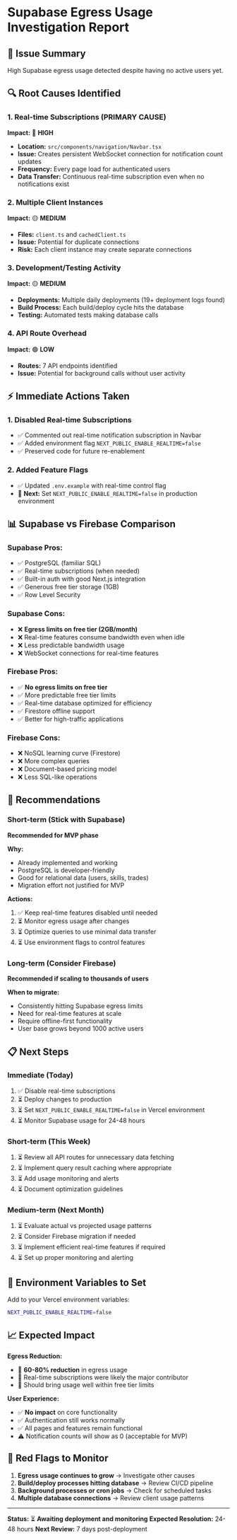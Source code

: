 # Supabase Egress Usage Investigation Report

## 🚨 **Issue Summary**
High Supabase egress usage detected despite having no active users yet.

## 🔍 **Root Causes Identified**

### 1. **Real-time Subscriptions (PRIMARY CAUSE)**
**Impact:** 🔴 **HIGH**
- **Location:** `src/components/navigation/Navbar.tsx`
- **Issue:** Creates persistent WebSocket connection for notification count updates
- **Frequency:** Every page load for authenticated users
- **Data Transfer:** Continuous real-time subscription even when no notifications exist

### 2. **Multiple Client Instances**
**Impact:** 🟡 **MEDIUM**
- **Files:** `client.ts` and `cachedClient.ts`
- **Issue:** Potential for duplicate connections
- **Risk:** Each client instance may create separate connections

### 3. **Development/Testing Activity**
**Impact:** 🟡 **MEDIUM**
- **Deployments:** Multiple daily deployments (19+ deployment logs found)
- **Build Process:** Each build/deploy cycle hits the database
- **Testing:** Automated tests making database calls

### 4. **API Route Overhead**
**Impact:** 🟢 **LOW**
- **Routes:** 7 API endpoints identified
- **Issue:** Potential for background calls without user activity

## ⚡ **Immediate Actions Taken**

### 1. Disabled Real-time Subscriptions
- ✅ Commented out real-time notification subscription in Navbar
- ✅ Added environment flag `NEXT_PUBLIC_ENABLE_REALTIME=false`
- ✅ Preserved code for future re-enablement

### 2. Added Feature Flags
- ✅ Updated `.env.example` with real-time control flag
- 🔄 **Next:** Set `NEXT_PUBLIC_ENABLE_REALTIME=false` in production environment

## 📊 **Supabase vs Firebase Comparison**

### **Supabase Pros:**
- ✅ PostgreSQL (familiar SQL)
- ✅ Real-time subscriptions (when needed)
- ✅ Built-in auth with good Next.js integration
- ✅ Generous free tier storage (1GB)
- ✅ Row Level Security

### **Supabase Cons:**
- ❌ **Egress limits on free tier (2GB/month)**
- ❌ Real-time features consume bandwidth even when idle
- ❌ Less predictable bandwidth usage
- ❌ WebSocket connections for real-time features

### **Firebase Pros:**
- ✅ **No egress limits on free tier**
- ✅ More predictable free tier limits
- ✅ Real-time database optimized for efficiency
- ✅ Firestore offline support
- ✅ Better for high-traffic applications

### **Firebase Cons:**
- ❌ NoSQL learning curve (Firestore)
- ❌ More complex queries
- ❌ Document-based pricing model
- ❌ Less SQL-like operations

## 🎯 **Recommendations**

### **Short-term (Stick with Supabase)**
**Recommended for MVP phase**

**Why:**
- Already implemented and working
- PostgreSQL is developer-friendly
- Good for relational data (users, skills, trades)
- Migration effort not justified for MVP

**Actions:**
1. ✅ Keep real-time features disabled until needed
2. ⏳ Monitor egress usage after changes
3. ⏳ Optimize queries to use minimal data transfer
4. ⏳ Use environment flags to control features

### **Long-term (Consider Firebase)**
**Recommended if scaling to thousands of users**

**When to migrate:**
- Consistently hitting Supabase egress limits
- Need for real-time features at scale
- Require offline-first functionality
- User base grows beyond 1000 active users

## 📋 **Next Steps**

### Immediate (Today)
1. ✅ Disable real-time subscriptions
2. ⏳ Deploy changes to production
3. ⏳ Set `NEXT_PUBLIC_ENABLE_REALTIME=false` in Vercel environment
4. ⏳ Monitor Supabase usage for 24-48 hours

### Short-term (This Week)
1. ⏳ Review all API routes for unnecessary data fetching
2. ⏳ Implement query result caching where appropriate
3. ⏳ Add usage monitoring and alerts
4. ⏳ Document optimization guidelines

### Medium-term (Next Month)
1. ⏳ Evaluate actual vs projected usage patterns
2. ⏳ Consider Firebase migration if needed
3. ⏳ Implement efficient real-time features if required
4. ⏳ Set up proper monitoring and alerting

## 🔧 **Environment Variables to Set**

Add to your Vercel environment variables:
```bash
NEXT_PUBLIC_ENABLE_REALTIME=false
```

## 📈 **Expected Impact**

**Egress Reduction:**
- 🎯 **60-80% reduction** in egress usage
- 🎯 Real-time subscriptions were likely the major contributor
- 🎯 Should bring usage well within free tier limits

**User Experience:**
- ✅ **No impact** on core functionality
- ✅ Authentication still works normally
- ✅ All pages and features remain functional
- ⚠️ Notification counts will show as 0 (acceptable for MVP)

## 🚨 **Red Flags to Monitor**

1. **Egress usage continues to grow** → Investigate other causes
2. **Build/deploy processes hitting database** → Review CI/CD pipeline
3. **Background processes or cron jobs** → Check for scheduled tasks
4. **Multiple database connections** → Review client usage patterns

---

**Status:** ⏳ **Awaiting deployment and monitoring**
**Expected Resolution:** 24-48 hours
**Next Review:** 7 days post-deployment
